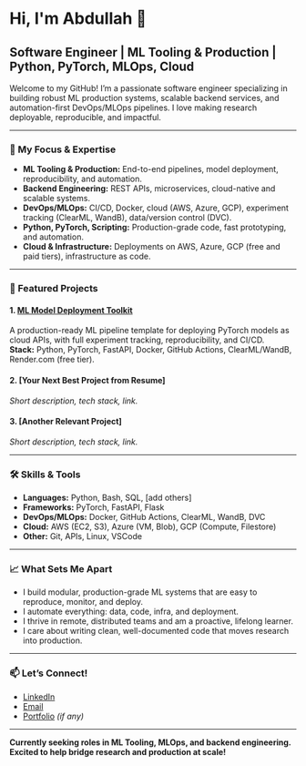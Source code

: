 # Hi, I'm Abdullah 👋

## Software Engineer | ML Tooling & Production | Python, PyTorch, MLOps, Cloud

Welcome to my GitHub! I’m a passionate software engineer specializing in building robust ML production systems, scalable backend services, and automation-first DevOps/MLOps pipelines. I love making research deployable, reproducible, and impactful.

---

### 🌟 My Focus & Expertise

- **ML Tooling & Production:** End-to-end pipelines, model deployment, reproducibility, and automation.
- **Backend Engineering:** REST APIs, microservices, cloud-native and scalable systems.
- **DevOps/MLOps:** CI/CD, Docker, cloud (AWS, Azure, GCP), experiment tracking (ClearML, WandB), data/version control (DVC).
- **Python, PyTorch, Scripting:** Production-grade code, fast prototyping, and automation.
- **Cloud & Infrastructure:** Deployments on AWS, Azure, GCP (free and paid tiers), infrastructure as code.

---

### 🚀 Featured Projects

#### 1. [ML Model Deployment Toolkit](https://github.com/Abdullah9213/ml-model-deployment-toolkit)
A production-ready ML pipeline template for deploying PyTorch models as cloud APIs, with full experiment tracking, reproducibility, and CI/CD.  
**Stack:** Python, PyTorch, FastAPI, Docker, GitHub Actions, ClearML/WandB, Render.com (free tier).

#### 2. [Your Next Best Project from Resume]
*Short description, tech stack, link.*

#### 3. [Another Relevant Project]
*Short description, tech stack, link.*

---

### 🛠️ Skills & Tools

- **Languages:** Python, Bash, SQL, [add others]
- **Frameworks:** PyTorch, FastAPI, Flask
- **DevOps/MLOps:** Docker, GitHub Actions, ClearML, WandB, DVC
- **Cloud:** AWS (EC2, S3), Azure (VM, Blob), GCP (Compute, Filestore)
- **Other:** Git, APIs, Linux, VSCode

---

### 📈 What Sets Me Apart

- I build modular, production-grade ML systems that are easy to reproduce, monitor, and deploy.
- I automate everything: data, code, infra, and deployment.
- I thrive in remote, distributed teams and am a proactive, lifelong learner.
- I care about writing clean, well-documented code that moves research into production.

---

### 📫 Let’s Connect!

- [LinkedIn](https://linkedin.com/in/Abdullah9213)
- [Email](mailto:your.email@example.com)
- [Portfolio](https://yourportfolio.com) *(if any)*

---

**Currently seeking roles in ML Tooling, MLOps, and backend engineering. Excited to help bridge research and production at scale!**

